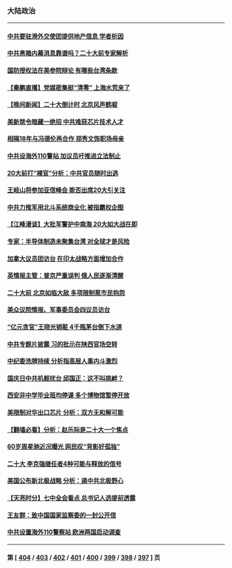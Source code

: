 ### 大陆政治
---
#### [中共要驻港外交使团提供地产信息 学者析因](../../pages/ncid277/n13843453.md) 
#### [中共黑箱内幕消息靠谱吗？二十大前专家解析](../../pages/ncid277/n13843413.md) 
#### [国防授权法在美参院辩论 有哪些台湾条款](../../pages/ncid277/n13843343.md) 
#### [【秦鹏直播】党媒密集挺“清零” 上海水荒来了](../../pages/ncid277/n13843242.md) 
#### [【晚间新闻】二十大倒计时 北京风声鹤唳](../../pages/ncid277/n13843305.md) 
#### [美新禁令暗藏一绝招 中共难获芯片技术人才](../../pages/ncid277/n13843315.md) 
#### [相隔18年与冯德伦再合作 郑秀文饰职场母亲](../../pages/ncid277/n13843344.md) 
#### [中共设海外110警站 加议员吁推进立法制止](../../pages/ncid277/n13843260.md) 
#### [20大前打“裸官”分析：中共官员随时出逃](../../pages/ncid277/n13842914.md) 
#### [王岐山将参加亚信峰会 能否出席20大引关注](../../pages/ncid277/n13843231.md) 
#### [中共力推军用北斗系统商业化 被指霸权企图](../../pages/ncid277/n13842912.md) 
#### [【江峰漫谈】大批军警护中南海 20大如大战在即](../../pages/ncid277/n13843187.md) 
#### [专家：半导体制造未聚集台湾 对全球才是风险](../../pages/ncid277/n13842760.md) 
#### [加拿大议员团访台 在印太战略方面增加合作](../../pages/ncid277/n13842986.md) 
#### [英情报主管：普京严重误判 俄人民逐渐清醒](../../pages/ncid277/n13843158.md) 
#### [二十大前 北京如临大敌 多项限制惹市民抱怨](../../pages/ncid277/n13843099.md) 
#### [美众议院情报、军事委员会四议员访台](../../pages/ncid277/n13843018.md) 
#### [“亿元贪官”王晓光销赃 4千瓶茅台倒下水道](../../pages/ncid277/n13843068.md) 
#### [中共专题片披露 习的批示在陕西官场空转](../../pages/ncid277/n13843071.md) 
#### [中纪委洗牌持续 分析指高层人事内斗激烈](../../pages/ncid277/n13842929.md) 
#### [国庆日中共机舰扰台 邱国正：这不叫挑衅？](../../pages/ncid277/n13842802.md) 
#### [西安非中学毕业班均停课 多个博物馆暂停开放](../../pages/ncid277/n13842719.md) 
#### [美限制对华出口芯片 分析：双方无和解可能](../../pages/ncid277/n13842647.md) 
#### [【翻墙必看】分析：赵乐际是二十大一个焦点](../../pages/ncid277/n13842842.md) 
#### [60岁周星驰近况曝光 网民叹“背影好孤独”](../../pages/ncid277/n13842632.md) 
#### [二十大 李克强继任者4种可能与释放的信号](../../pages/ncid277/n13842649.md) 
#### [美国公布新北极战略 分析：遏中共北极野心](../../pages/ncid277/n13842730.md) 
#### [【天亮时分】七中全会看点 总书记人选提前透露](../../pages/ncid277/n13842636.md) 
#### [王友群：致中国国家监察委的一封公开信](../../pages/ncid277/n13842611.md) 
#### [中共设置海外110警察站 欧洲两国启动调查](../../pages/ncid277/n13842597.md) 

---
#### 第 [ [404](./404.md) / [403](./403.md) / [402](./402.md) / [401](./401.md) / [400](./400.md) / [399](./399.md) / [398](./398.md) / [397](./397.md) ] 页
